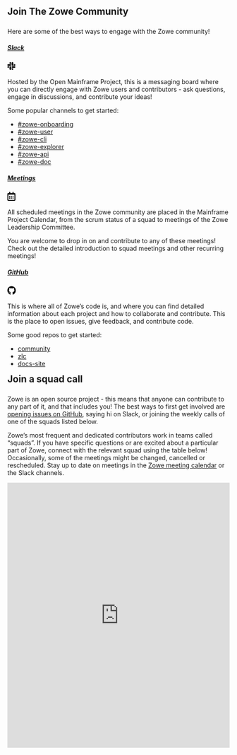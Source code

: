 ---
---

<!-- SPDX-License-Identifier: CC-BY-4.0 -->
<!-- Copyright Contributors to the Zowe project. -->

<section class="whitebackground">
  <h1 id="download" style="margin-bottom: 1.5rem">Join The Zowe Community</h1>
  <p>Here are some of the best ways to engage with the Zowe community!</p>

  <div class="card-deck">
  <div class="card mb-3">
    <div class="card-body">
      <div class="d-flex align-items-baseline">
        <h5 class="text-left"><a href="{{ site.slack_url }}">Slack</a></h5>
        <img class="ml-2" style="height: 20px" src="assets/img/slack-community.svg">
      </div>
      <p class="card-text">Hosted by the Open Mainframe Project, this is a messaging board where you can directly engage with Zowe users and contributors - ask questions, engage in discussions, and contribute your ideas!</p>
      <p>Some popular channels to get started: <ul>
      <li><a href="{{ site.zowe_onboarding_slack_url }}">#zowe-onboarding</a></li> 
      <li><a href="{{ site.zowe_user_slack_url }}">#zowe-user</a></li> 
      <li><a href="{{ site.zowe_cli_slack_url }}">#zowe-cli</a></li> 
      <li><a href="{{ site.zowe_explorer_slack_url }}">#zowe-explorer</a></li> 
      <li><a href="{{ site.apiml_slack_url }}">#zowe-api</a></li>
      <li><a href="{{ site.zowe_doc_slack_url }}">#zowe-doc</a></li> 
      </ul>
      </p>
    </div>
  </div>
  <div class="card mb-3">
    <div class="card-body">
      <div class="d-flex align-items-baseline">
        <h5 class="text-left"><a href="{{ site.omp_calendar_url }}">Meetings</a></h5>
        <img class="ml-2" style="height: 20px" src="assets/img/calendar-community.svg">
      </div>
      <p class="card-text">All scheduled meetings in the Zowe community are placed in the Mainframe Project Calendar, from the scrum status of a squad to meetings of the Zowe Leadership Committee. </p>
      <p>You are welcome to drop in on and contribute to any of these meetings! Check out the detailed introduction to squad meetings and other recurring meetings! </p>
    </div>
  </div>
  <div class="card mb-3">
    <div class="card-body">
      <div class="d-flex align-items-baseline">
        <h5 class="text-left"><a href="{{ site.github_repo_url }}">GitHub</a></h5>
        <img class="ml-2" style="height: 20px" src="assets/img/github-community.svg">
      </div>
      <p class="card-text">This is where all of Zowe’s code is, and where you can find detailed information about each project and how to collaborate and contribute. This is the place to open issues, give feedback, and contribute code.</p>
      <p>Some good repos to get started: <ul>
      <li><a href="{{ site.zowe_community_repo_url }}">community</a></li> 
      <li><a href="{{ site.zowe_zlc_repo_url }}">zlc</a></li> 
      <li><a href="{{ site.zowe_docs_repo_url }}">docs-site</a></li>  
      </ul>
      </p>
    </div>
  </div>
</div>

  <div>
    <h2 style="margin-bottom: 1.5rem; margin-top: 2%">Join a squad call</h2>
    <p>Zowe is an open source project - this means that anyone can contribute to any part of it, and that includes you! The best ways to first get involved are <a href="{{ site.create_zowe_issue_url }}">opening issues on GitHub</a>, saying hi on Slack, or joining the weekly calls of one of the squads listed below.</p>
    <p>Zowe’s most frequent and dedicated contributors work in teams called “squads”. If you have specific questions or are excited about a particular part of Zowe, connect with the relevant squad using the table below! Occasionally, some of the meetings might be changed, cancelled or rescheduled. Stay up to date on meetings in the <a href="{{ site.omp_calendar_url }}">Zowe meeting calendar</a> or the Slack channels.</p>
    <iframe class="mt-4" src="https://calendar.google.com/calendar/embed?src=c55ndlc8frlvhau31r13fggmvfg4qmeu%40import.calendar.google.com&ctz=America%2FNew_York" style="border: 0" width="100%" height="600" frameborder="0" scrolling="no"></iframe>
  </div>
</section>

<!-- Manual Editable Calendar-->
<!-- {% if site.data.squad_call %}
    <div>
      <table class="table table-bordered">
        <thead>
          <tr>
            <th scope="col">Squad Name</th>
            <th scope="col" colspan="2">Description</th>
            <th scope="col">Meeting Details</th>
          </tr>
        </thead>
        <tbody>
          {% for squad in site.data.squad_call %}
            <tr>
              <td>
                <p style="margin-bottom: 0">{{ squad.squad-name }}</p>
                <a href="{{ squad.github-link }}"><p>GitHub</p></a>
              </td>
              <td colspan="2">{{ squad.description }}</td>
              <td>
                {% if squad.day %}
                  <p style="margin-bottom: 0rem">{{ squad.day }}</p>
                {% endif %}
                {% if squad.slack %}
                  <p style="margin-bottom: 0rem"><b>Slack Channel:</b> {{ squad.slack }}</p>
                {% endif %}
                {% if squad.meeting-link %}
                  <a href="{{ squad.meeting-link }}">Join this squad’s meeting</a>
                {% endif %}
              </td>
            </tr>
          {% endfor %}
        </tbody>
      </table>
    </div>
    {% endif %}
  </div>
  <div>
    <h2 style="margin-bottom: 1.5rem; margin-top: 2%">Join other meetings</h2>
    <p>Check out other great discussions that are happening each week!</p>
    {% if site.data.other_call %}
    <div>
      <table class="table table-bordered">
        <thead>
          <tr>
            <th scope="col" style="width: auto">Meeting</th>
            <th scope="col">Description</th>
            <th scope="col" colspan="2" style="width: 480px">Meeting Details</th>
          </tr>
        </thead>
        <tbody>
          {% for squad in site.data.other_call %}
            <tr>
              <td>
                <p style="margin-bottom: 0">{{ squad.squad-name }}</p>
                <a href="{{ squad.github-link }}"><p>GitHub</p></a>
              </td>
              <td>{{ squad.description }}</td>
              <td colspan="2">
                {% if squad.day %}
                  <p style="margin-bottom: 0rem">{{ squad.day }}</p>
                {% endif %}
                {% if squad.slack %}
                  <p style="margin-bottom: 0rem">Slack Channel: {{ squad.slack }}</p>
                {% endif %}
                {% if squad.meeting-link %}
                  <a href="{{ squad.meeting-link }}">Join this meeting</a>
                {% endif %}
              </td>
            </tr>
          {% endfor %}
        </tbody>
      </table>
    </div>
  {% endif %} -->